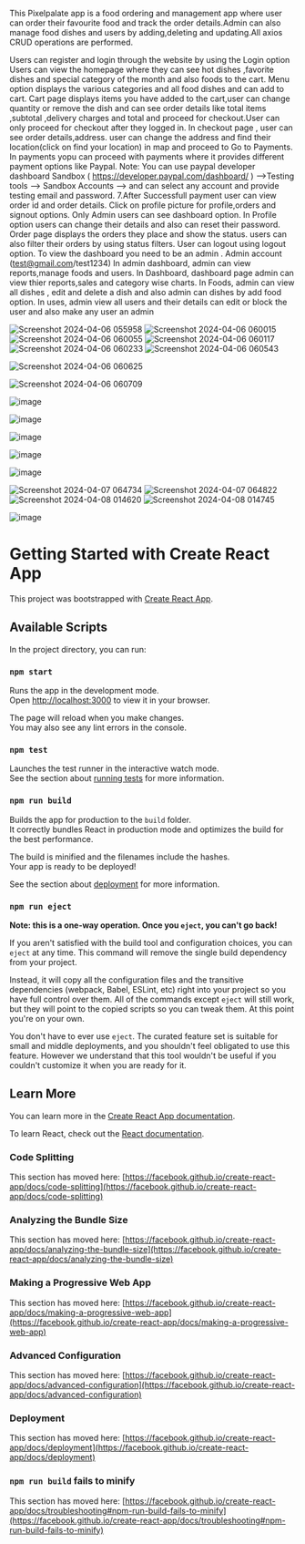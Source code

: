 This Pixelpalate app is a food ordering and management app where user can order their favourite food and track the order details.Admin can also manage food dishes and users by adding,deleting and updating.All axios CRUD operations are performed.

Users can register and login through the website by using the Login option
Users can view the homepage where they can see hot dishes ,favorite dishes and special category of the month and also foods to the cart.
Menu option displays the various categories and all food dishes and can add to cart.
Cart page displays items you have added to the cart,user can change quantity or remove the dish and can see order details like total items ,subtotal ,delivery charges and total and proceed for checkout.User can only proceed for checkout after they logged in.
In checkout page , user can see order details,address. user can change the address and find their location(click on find your location) in map and proceed to Go to Payments.
In payments yopu can proceed with payments where it provides different payment options like Paypal. Note: You can use paypal developer dashboard Sandbox ( https://developer.paypal.com/dashboard/ ) -->Testing tools --> Sandbox Accounts --> and can select any account and provide testing email and password. 7.After Successfull payment user can view order id and order details.
Click on profile picture for profile,orders and signout options. Only Admin users can see dashboard option.
In Profile option users can change their details and also can reset their password.
Order page displays the orders they place and show the status. users can also filter their orders by using status filters.
User can logout using logout option.
To view the dashboard you need to be an admin . Admin account (test@gmail.com/test1234)
In admin dashboard, admin can view reports,manage foods and users.
In Dashboard, dashboard page admin can view thier reports,sales and category wise charts.
In Foods, admin can view all dishes , edit and delete a dish and also admin can dishes by add food option.
In uses, admin view all users and their details can edit or block the user and also make any user an admin

![Screenshot 2024-04-06 055958](https://github.com/Asha-vysyaraju/food-ordering-app-fe/assets/18022094/f715cc39-56dc-46bf-9b23-abc9e8e42b02) 
![Screenshot 2024-04-06 060015](https://github.com/Asha-vysyaraju/food-ordering-app-fe/assets/18022094/6bb79505-a8de-4097-b39a-a8a4396b29c5)
![Screenshot 2024-04-06 060055](https://github.com/Asha-vysyaraju/food-ordering-app-fe/assets/18022094/6a700b61-4056-40ec-82a2-20f07ae4febf)
![Screenshot 2024-04-06 060117](https://github.com/Asha-vysyaraju/food-ordering-app-fe/assets/18022094/c1acc67c-3efb-4390-8b54-c63ed6d63172)
![Screenshot 2024-04-06 060233](https://github.com/Asha-vysyaraju/food-ordering-app-fe/assets/18022094/b791080d-4d43-4a33-92f8-e13cd59b91d1) ![Screenshot 2024-04-06 060543](https://github.com/Asha-vysyaraju/food-ordering-app-fe/assets/18022094/4f4950cc-7038-4294-8ec1-9390989e7e7f)

![Screenshot 2024-04-06 060625](https://github.com/Asha-vysyaraju/food-ordering-app-fe/assets/18022094/f26ebb7c-87ae-4ef1-aed0-465b1bdd9bc2)

![Screenshot 2024-04-06 060709](https://github.com/Asha-vysyaraju/food-ordering-app-fe/assets/18022094/763cbc83-1be1-4983-8cbd-b731f483e015)

![image](https://github.com/Asha-vysyaraju/food-ordering-app-fe/assets/18022094/fef3a749-f210-40d8-abc2-abafb04e09b4)

![image](https://github.com/Asha-vysyaraju/food-ordering-app-fe/assets/18022094/7af39df3-5bcd-4e4a-8f0c-be1bb0d611be)

![image](https://github.com/Asha-vysyaraju/food-ordering-app-fe/assets/18022094/af2770ba-5d8a-4dcb-9e0b-991e7a80f128)

![image](https://github.com/Asha-vysyaraju/food-ordering-app-fe/assets/18022094/d1815c5a-3ca3-401f-872a-42c442d7cc89)

![image](https://github.com/Asha-vysyaraju/food-ordering-app-fe/assets/18022094/201ad569-6f2c-4dc1-88b5-01752d171cbd)


![Screenshot 2024-04-07 064734](https://github.com/Asha-vysyaraju/food-ordering-app-fe/assets/18022094/9da79cb3-e75c-4a26-b3be-1dc8dbbc55b1)
![Screenshot 2024-04-07 064822](https://github.com/Asha-vysyaraju/food-ordering-app-fe/assets/18022094/65c47231-be56-46b9-ba5f-ef568ab1604f)
![Screenshot 2024-04-08 014620](https://github.com/Asha-vysyaraju/food-ordering-app-fe/assets/18022094/2fe9f8dd-6acf-4a54-8144-c3704f3ecea1)
![Screenshot 2024-04-08 014745](https://github.com/Asha-vysyaraju/food-ordering-app-fe/assets/18022094/200ea4fd-0afa-4904-9911-7af77c6af7a6)

![image](https://github.com/Asha-vysyaraju/food-ordering-app-fe/assets/18022094/cf022c38-55e3-4bb1-b658-464fd7e19e7d)













# Getting Started with Create React App

This project was bootstrapped with [Create React App](https://github.com/facebook/create-react-app).

## Available Scripts

In the project directory, you can run:

### `npm start`

Runs the app in the development mode.\
Open [http://localhost:3000](http://localhost:3000) to view it in your browser.

The page will reload when you make changes.\
You may also see any lint errors in the console.

### `npm test`

Launches the test runner in the interactive watch mode.\
See the section about [running tests](https://facebook.github.io/create-react-app/docs/running-tests) for more information.

### `npm run build`

Builds the app for production to the `build` folder.\
It correctly bundles React in production mode and optimizes the build for the best performance.

The build is minified and the filenames include the hashes.\
Your app is ready to be deployed!

See the section about [deployment](https://facebook.github.io/create-react-app/docs/deployment) for more information.

### `npm run eject`

**Note: this is a one-way operation. Once you `eject`, you can't go back!**

If you aren't satisfied with the build tool and configuration choices, you can `eject` at any time. This command will remove the single build dependency from your project.

Instead, it will copy all the configuration files and the transitive dependencies (webpack, Babel, ESLint, etc) right into your project so you have full control over them. All of the commands except `eject` will still work, but they will point to the copied scripts so you can tweak them. At this point you're on your own.

You don't have to ever use `eject`. The curated feature set is suitable for small and middle deployments, and you shouldn't feel obligated to use this feature. However we understand that this tool wouldn't be useful if you couldn't customize it when you are ready for it.

## Learn More

You can learn more in the [Create React App documentation](https://facebook.github.io/create-react-app/docs/getting-started).

To learn React, check out the [React documentation](https://reactjs.org/).

### Code Splitting

This section has moved here: [https://facebook.github.io/create-react-app/docs/code-splitting](https://facebook.github.io/create-react-app/docs/code-splitting)

### Analyzing the Bundle Size

This section has moved here: [https://facebook.github.io/create-react-app/docs/analyzing-the-bundle-size](https://facebook.github.io/create-react-app/docs/analyzing-the-bundle-size)

### Making a Progressive Web App

This section has moved here: [https://facebook.github.io/create-react-app/docs/making-a-progressive-web-app](https://facebook.github.io/create-react-app/docs/making-a-progressive-web-app)

### Advanced Configuration

This section has moved here: [https://facebook.github.io/create-react-app/docs/advanced-configuration](https://facebook.github.io/create-react-app/docs/advanced-configuration)

### Deployment

This section has moved here: [https://facebook.github.io/create-react-app/docs/deployment](https://facebook.github.io/create-react-app/docs/deployment)

### `npm run build` fails to minify

This section has moved here: [https://facebook.github.io/create-react-app/docs/troubleshooting#npm-run-build-fails-to-minify](https://facebook.github.io/create-react-app/docs/troubleshooting#npm-run-build-fails-to-minify)

